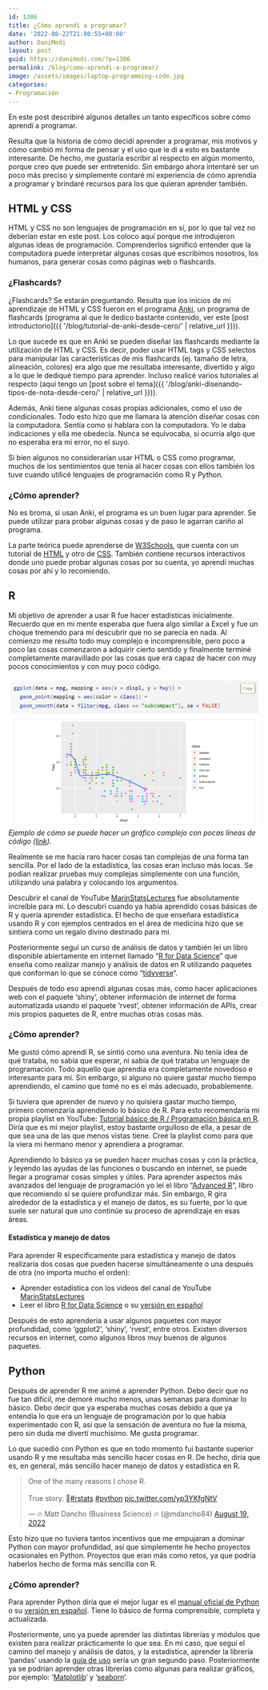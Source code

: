 ```yaml
---
id: 1386
title: ¿Cómo aprendí a programar?
date: '2022-08-22T21:00:55+00:00'
author: DaniMedi
layout: post
guid: https://danimedi.com/?p=1386
permalink: /blog/como-aprendi-a-programar/
image: /assets/images/laptop-programming-code.jpg
categories:
- Programación
---
```


En este post describiré algunos detalles un tanto específicos sobre cómo aprendí a programar.

Resulta que la historia de cómo decidí aprender a programar, mis motivos y cómo cambió mi forma de pensar y el uso que le di a esto es bastante interesante. De hecho, me gustaría escribir al respecto en algún momento, porque creo que puede ser entretenido. Sin embargo ahora intentaré ser un poco más preciso y simplemente contaré mi experiencia de cómo aprendía a programar y brindaré recursos para los que quieran aprender también.

## HTML y CSS

HTML y CSS no son lenguajes de programación en sí, por lo que tal vez no deberían estar en este post. Los coloco aquí porque me introdujeron algunas ideas de programación. Comprenderlos significó entender que la computadora puede interpretar algunas cosas que escribimos nosotros, los humanos, para generar cosas como páginas web o flashcards.

### ¿Flashcards?

¿Flashcards? Se estarán preguntando. Resulta que los inicios de mi aprendizaje de HTML y CSS fueron en el programa [Anki](https://apps.ankiweb.net/), un programa de flashcards (programa al que le dedico bastante contenido, ver este [post introductorio]({{ '/blog/tutorial-de-anki-desde-cero/' | relative_url }})).

Lo que sucede es que en Anki se pueden diseñar las flashcards mediante la utilización de HTML y CSS. Es decir, poder usar HTML tags y CSS selectos para manipular las características de mis flashcards (ej. tamaño de letra, alineación, colores) era algo que me resultaba interesante, divertido y algo a lo que le dediqué tiempo para aprender. Incluso realicé varios tutoriales al respecto (aquí tengo un [post sobre el tema]({{ '/blog/anki-disenando-tipos-de-nota-desde-cero/' | relative_url }})).

Además, Anki tiene algunas cosas propias adicionales, como el uso de condicionales. Todo esto hizo que me llamara la atención diseñar cosas con la computadora. Sentía como si hablara con la computadora. Yo le daba indicaciones y ella me obedecía. Nunca se equivocaba, si ocurría algo que no esperaba era mi error, no el suyo.

Si bien algunos no considerarían usar HTML o CSS como programar, muchos de los sentimientos que tenía al hacer cosas con ellos también los tuve cuando utilicé lenguajes de programación como R y Python.

### ¿Cómo aprender?

No es broma, si usan Anki, el programa es un buen lugar para aprender. Se puede utilizar para probar algunas cosas y de paso le agarran cariño al programa.

La parte teórica puede aprenderse de [W3Schools](https://www.w3schools.com/), que cuenta con un tutorial de [HTML](https://www.w3schools.com/html/default.asp) y otro de [CSS](https://www.w3schools.com/css/default.asp). También contiene recursos interactivos donde uno puede probar algunas cosas por su cuenta, yo aprendí muchas cosas por ahí y lo recomiendo.

## R

Mi objetivo de aprender a usar R fue hacer estadísticas inicialmente. Recuerdo que en mi mente esperaba que fuera algo similar a Excel y fue un choque tremendo para mí descubrir que no se parecía en nada. Al comienzo me resulto todo muy complejo e incomprensible, pero poco a poco las cosas comenzaron a adquirir cierto sentido y finalmente terminé completamente maravillado por las cosas que era capaz de hacer con muy pocos conocimientos y con muy poco código.

![](/assets/images/ggplot2-graph-example.jpg)
*Ejemplo de cómo se puede hacer un gráfico complejo con pocas líneas de código ([link](https://r4ds.had.co.nz/data-visualisation.html)).*

Realmente se me hacía raro hacer cosas tan complejas de una forma tan sencilla. Por el lado de la estadística, las cosas eran incluso más locas. Se podían realizar pruebas muy complejas simplemente con una función, utilizando una palabra y colocando los argumentos.

Descubrir el canal de YouTube [MarinStatsLectures](https://www.youtube.com/c/marinstatlectures) fue absolutamente increíble para mí. Lo descubrí cuando ya había aprendido cosas básicas de R y quería aprender estadística. El hecho de que enseñara estadística usando R y con ejemplos centrados en el área de medicina hizo que se sintiera como un regalo divino destinado para mí.

Posteriormente seguí un curso de análisis de datos y también leí un libro disponible abiertamente en internet llamado “[R for Data Science](https://r4ds.had.co.nz/)” que enseña como realizar manejo y análisis de datos en R utilizando paquetes que conforman lo que se conoce como “[tidyverse](https://www.tidyverse.org/)“.

Después de todo eso aprendí algunas cosas más, como hacer aplicaciones web con el paquete ‘shiny’, obtener información de internet de forma automatizada usando el paquete ‘rvest’, obtener información de APIs, crear mis propios paquetes de R, entre muchas otras cosas más.

### ¿Cómo aprender?

Me gustó cómo aprendí R, se sintió como una aventura. No tenía idea de qué trataba, no sabía que esperar, ni sabía de qué trataba un lenguaje de programación. Todo aquello que aprendía era completamente novedoso e interesante para mí. Sin embargo, si alguno no quiere gastar mucho tiempo aprendiendo, el camino que tomé no es el más adecuado, probablemente.

Si tuviera que aprender de nuevo y no quisiera gastar mucho tiempo, primero comenzaría aprendiendo lo básico de R. Para esto recomendaría mi propia playlist en YouTube: [Tutorial básico de R / Programación básica en R](https://www.youtube.com/playlist?list=PLiR4mMxzSHWjkzl-JAcCQ6LKV8b2I8LzR). Diría que es mi mejor playlist, estoy bastante orgulloso de ella, a pesar de que sea una de las que menos vistas tiene. Creé la playlist como para que la viera mi hermano menor y aprendiera a programar.

Aprendiendo lo básico ya se pueden hacer muchas cosas y con la práctica, y leyendo las ayudas de las funciones o buscando en internet, se puede llegar a programar cosas simples y útiles. Para aprender aspectos más avanzados del lenguaje de programación yo leí el libro “[Advanced R](https://adv-r.hadley.nz/)“, libro que recomiendo si se quiere profundizar más. Sin embargo, R gira alrededor de la estadística y el manejo de datos, es su fuerte, por lo que suele ser natural que uno continúe su proceso de aprendizaje en esas áreas.

#### Estadística y manejo de datos

Para aprender R específicamente para estadística y manejo de datos realizaría dos cosas que pueden hacerse simultáneamente o una después de otra (no importa mucho el orden):

- Aprender estadística con los videos del canal de YouTube [MarinStatsLectures](https://www.youtube.com/c/marinstatlectures)
- Leer el libro [R for Data Science](https://r4ds.had.co.nz/) o su [versión en español](https://es.r4ds.hadley.nz/)

Después de esto aprendería a usar algunos paquetes con mayor profundidad, como ‘ggplot2’, ‘shiny’, ‘rvest’, entre otros. Existen diversos recursos en internet, como algunos libros muy buenos de algunos paquetes.

## Python

Después de aprender R me animé a aprender Python. Debo decir que no fue tan difícil, me demoré mucho menos, unas semanas para dominar lo básico. Debo decir que ya esperaba muchas cosas debido a que ya entendía lo que era un lenguaje de programación por lo que había experimentado con R, así que la sensación de aventura no fue la misma, pero sin duda me divertí muchísimo. Me gusta programar.

Lo que sucedió con Python es que en todo momento fui bastante superior usando R y me resultaba más sencillo hacer cosas en R. De hecho, diría que es, en general, más sencillo hacer manejo de datos y estadística en R.


<blockquote class="twitter-tweet"><p lang="en" dir="ltr">One of the many reasons I chose R. <br><br>True story. 🧵<a href="https://twitter.com/hashtag/rstats?src=hash&amp;ref_src=twsrc%5Etfw">#rstats</a> <a href="https://twitter.com/hashtag/python?src=hash&amp;ref_src=twsrc%5Etfw">#python</a> <a href="https://t.co/yp3YKfgNtV">pic.twitter.com/yp3YKfgNtV</a></p>&mdash; 🔥 Matt Dancho (Business Science) 🔥 (@mdancho84) <a href="https://twitter.com/mdancho84/status/1560584110124449792?ref_src=twsrc%5Etfw">August 19, 2022</a></blockquote> <script async src="https://platform.twitter.com/widgets.js" charset="utf-8"></script>

Esto hizo que no tuviera tantos incentivos que me empujaran a dominar Python con mayor profundidad, así que simplemente he hecho proyectos ocasionales en Python. Proyectos que eran más como retos, ya que podría haberlos hecho de forma más sencilla con R.

### ¿Cómo aprender?

Para aprender Python diría que el mejor lugar es el [manual oficial de Python](https://docs.python.org/3/tutorial/index.html) o su [versión en español](https://docs.python.org/es/3/tutorial/). Tiene lo básico de forma comprensible, completa y actualizada.

Posteriormente, uno ya puede aprender las distintas librerías y módulos que existen para realizar prácticamente lo que sea. En mi caso, que seguí el camino del manejo y análisis de datos, y la estadística, aprender la librería ‘pandas’ usando la [guía de uso](https://pandas.pydata.org/docs/user_guide/index.html#user-guide) sería un gran segundo paso. Posteriormente ya se podrían aprender otras librerías como algunas para realizar gráficos, por ejemplo: ‘[Matplotlib](https://matplotlib.org/)‘ y ‘[seaborn](https://seaborn.pydata.org/)‘.
